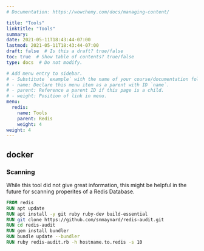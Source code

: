 ```yaml
---
# Documentation: https://wowchemy.com/docs/managing-content/

title: "Tools"
linktitle: "Tools"
summary:
date: 2021-05-11T18:43:44-07:00
lastmod: 2021-05-11T18:43:44-07:00
draft: false  # Is this a draft? true/false
toc: true  # Show table of contents? true/false
type: docs  # Do not modify.

# Add menu entry to sidebar.
# - Substitute `example` with the name of your course/documentation folder.
# - name: Declare this menu item as a parent with ID `name`.
# - parent: Reference a parent ID if this page is a child.
# - weight: Position of link in menu.
menu:
  redis:
    name: Tools
    parent: Redis
    weight: 4
weight: 4
---
```


## docker

### Scanning

While this tool did not give great information, this might be helpful in the future for scanning properites of a Redis Database.

```Dockerfile
FROM redis
RUN apt update
RUN apt install -y git ruby ruby-dev build-essential
RUN git clone https://github.com/snmaynard/redis-audit.git
RUN cd redis-audit
RUN gem install bundler
RUN bundle update --bundler
RUN ruby redis-audit.rb -h hostname.to.redis -s 10
```
